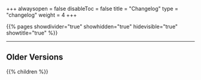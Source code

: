 +++
alwaysopen = false
disableToc = false
title = "Changelog"
type = "changelog"
weight = 4
+++

{{% pages showdivider="true" showhidden="true" hidevisible="true" showtitle="true" %}}

---

## Older Versions

{{% children %}}
